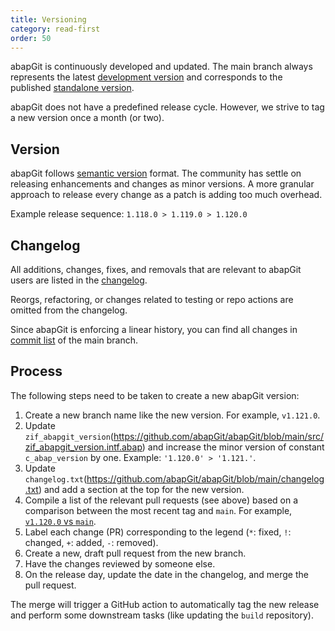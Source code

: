 ```yaml
---
title: Versioning
category: read-first
order: 50
---
```


abapGit is continuously developed and updated. The main branch always represents the latest [development version](guide-install.html) and corresponds to the published [standalone version](guide-install.html). 

abapGit does not have a predefined release cycle. However, we strive to tag a new version once a month (or two).

## Version

abapGit follows [semantic version](https://semver.org/) format. The community has settle on releasing enhancements and changes as minor versions. A more granular approach to release every change as a patch is adding too much overhead. 

Example release sequence: `1.118.0 > 1.119.0 > 1.120.0` 

## Changelog

All additions, changes, fixes, and removals that are relevant to abapGit users are listed in the [changelog](guide-changelog.html). 

Reorgs, refactoring, or changes related to testing or repo actions are omitted from the changelog.

Since abapGit is enforcing a linear history, you can find all changes in [commit list](https://github.com/abapGit/abapGit/commits/main) of the main branch.

## Process

The following steps need to be taken to create a new abapGit version:

1. Create a new branch name like the new version. For example, `v1.121.0`.
1. Update `zif_abapgit_version`(https://github.com/abapGit/abapGit/blob/main/src/zif_abapgit_version.intf.abap) and increase the minor version of constant `c_abap_version` by one. Example: `'1.120.0' > '1.121.'`.
1. Update `changelog.txt`(https://github.com/abapGit/abapGit/blob/main/changelog.txt) and add a section at the top for the new version.
1. Compile a list of the relevant pull requests (see above) based on a comparison between the most recent tag and `main`. For example, [`v1.120.0` vs `main`](https://github.com/abapGit/abapGit/compare/v1.120.0...main).
1. Label each change (PR) corresponding to the legend (`*`: fixed, `!`: changed, `+`: added, `-`: removed).
1. Create a new, draft pull request from the new branch.
1. Have the changes reviewed by someone else.
1. On the release day, update the date in the changelog, and merge the pull request.

The merge will trigger a GitHub action to automatically tag the new release and perform some downstream tasks (like updating the `build` repository).